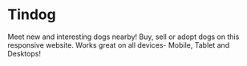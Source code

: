 # Tindog
Meet new and interesting dogs nearby! Buy, sell or adopt dogs on this responsive website. Works great on all devices- Mobile, Tablet and Desktops!
